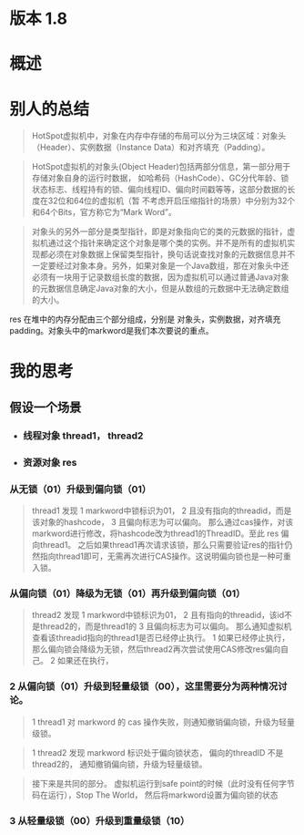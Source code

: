 
# 版本 1.8
# 概述


# 别人的总结
>HotSpot虚拟机中，对象在内存中存储的布局可以分为三块区域：对象头（Header）、实例数据（Instance Data）和对齐填充（Padding）。

>HotSpot虚拟机的对象头(Object Header)包括两部分信息，第一部分用于存储对象自身的运行时数据， 如哈希码（HashCode）、GC分代年龄、锁状态标志、线程持有的锁、偏向线程ID、偏向时间戳等等，这部分数据的长度在32位和64位的虚拟机（暂 不考虑开启压缩指针的场景）中分别为32个和64个Bits，官方称它为“Mark Word”。

>对象头的另外一部分是类型指针，即是对象指向它的类的元数据的指针，虚拟机通过这个指针来确定这个对象是哪个类的实例。并不是所有的虚拟机实现都必须在对象数据上保留类型指针，换句话说查找对象的元数据信息并不一定要经过对象本身。另外，如果对象是一个Java数组，那在对象头中还必须有一块用于记录数组长度的数据，因为虚拟机可以通过普通Java对象的元数据信息确定Java对象的大小，但是从数组的元数据中无法确定数组的大小。  

res 在堆中的内存分配由三个部分组成，分别是 对象头，实例数据，对齐填充 padding。对象头中的markword是我们本次要说的重点。

# 我的思考

## 假设一个场景
* ### 线程对象 thread1， thread2
* ### 资源对象 res

### 从无锁（01）升级到偏向锁（01）
>thread1 发现
1 markword中锁标识为01，
2 且没有指向的threadid，而是该对象的hashcode，
3 且偏向标志为可以偏向。
那么通过cas操作，对该markword进行修改，将hashcode改为thread1的ThreadID。至此 res 偏向thread1。
之后如果thread1再次请求该锁，那么只需要验证res的指针仍然指向thread1即可，无需再次进行CAS操作。这说明偏向锁也是一种可重入锁。

### 从偏向锁（01）降级为无锁（01）再升级到偏向锁（01）
>thread2 发现
1 markword中锁标识为01，
2 且有指向的threadid，该id不是thread2的，而是thread1的
3 且偏向标志为可以偏向。
那么通知虚拟机查看该threadid指向的thread1是否已经停止执行。
1 如果已经停止执行，那么偏向锁会降级为无锁，然后thread2再次尝试使用CAS修改res偏向自己。
2 如果还在执行，

### 2 从偏向锁（01）升级到轻量级锁（00），这里需要分为两种情况讨论。
>1 thread1 对 markword 的 cas 操作失败，则通知撤销偏向锁，升级为轻量级锁。

>1 thread2 发现 markword 标识处于偏向锁状态， 偏向的threadID 不是 thread2的， 通知撤销偏向锁，升级为轻量级锁。

>接下来是共同的部分。
>虚拟机运行到safe point的时候（此时没有任何字节码在运行），Stop The World， 然后将markword设置为偏向锁的状态


### 3 从轻量级锁（00）升级到重量级锁（10）

